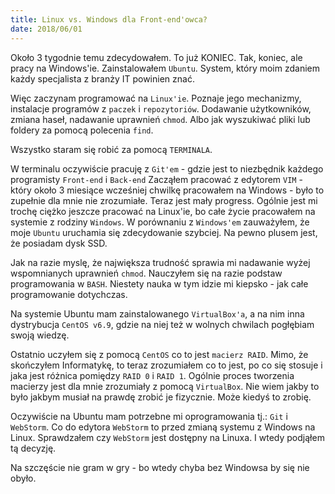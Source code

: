 ```yaml
---
title: Linux vs. Windows dla Front-end'owca?
date: 2018/06/01
---
```


Około 3 tygodnie temu zdecydowałem. To już KONIEC. Tak, koniec, ale
pracy na Windows'ie. Zainstalowałem `Ubuntu`. System, który moim zdaniem
każdy specjalista z branży IT powinien znać.

Więc zaczynam programować na `Linux'ie`. Poznaje jego mechanizmy,
instalacje programów z `paczek` i `repozytoriów`. Dodawanie użytkowników,
zmiana haseł, nadawanie uprawnień `chmod`. Albo jak wyszukiwać pliki lub
foldery za pomocą polecenia `find`.

Wszystko staram się robić za pomocą `TERMINALA`. 

W terminalu oczywiście pracuję z `Git'em` - gdzie jest to niezbędnik
każdego programisty `Front-end` i `Back-end` Zacząłem pracować z edytorem
`VIM` - który około 3 miesiące wcześniej chwilkę pracowałem na Windows -
było to zupełnie dla mnie nie zrozumiałe. Teraz jest mały progress.
Ogólnie jest mi trochę ciężko jeszcze pracować na Linux'ie, bo całe życie
pracowałem na systemie z rodziny `Windows`.
W porównaniu z `Windows'em` zauważyłem, że moje `Ubuntu` uruchamia się
zdecydowanie szybciej. Na pewno plusem jest, że posiadam dysk SSD.

Jak na razie myslę, że największa trudność sprawia mi nadawanie wyżej
wspomnianych uprawnień `chmod`. Nauczyłem się na razie podstaw
programowania w `BASH`. Niestety nauka w tym idzie mi kiepsko - jak całe
programowanie dotychczas.

Na systemie Ubuntu mam zainstalowanego `VirtualBox'a`, a na nim inna
dystrybucja `CentOS v6.9`, gdzie na niej też w wolnych chwilach pogłębiam
swoją wiedzę.

Ostatnio uczyłem się z pomocą `CentOS` co to jest `macierz RAID`.
Mimo, że skończyłem Informatykę, to teraz zrozumiałem co to jest, po co
się stosuje i jaka jest różnica pomiędzy `RAID 0` i `RAID 1`. Ogólnie
proces tworzenia macierzy jest dla mnie zrozumiały z pomocą `VirtualBox`.
Nie wiem jakby to było jakbym musiał na prawdę zrobić je fizycznie.
Może kiedyś to zrobię.

Oczywiście na Ubuntu mam potrzebne mi oprogramowania tj.: `Git` i
`WebStorm`. Co do edytora `WebStorm` to przed zmianą systemu z Windows
na Linux. Sprawdzałem czy `WebStorm` jest dostępny na Linuxa. I wtedy
podjąłem tą decyzję.

Na szczęście nie gram w gry - bo wtedy chyba bez Windowsa by się nie obyło.
